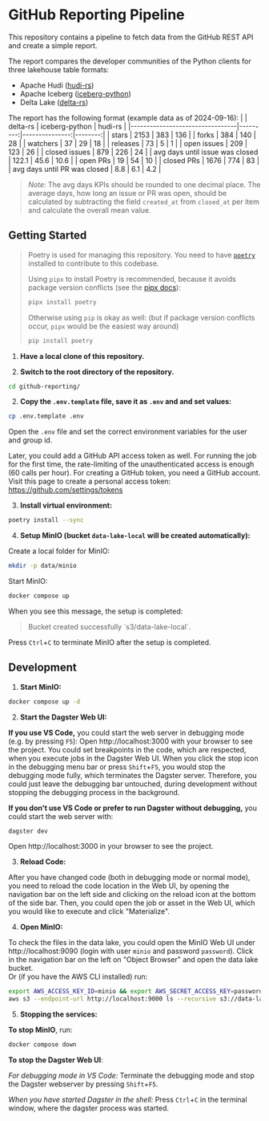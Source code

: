 # GitHub Reporting Pipeline

This repository contains a pipeline to fetch data from the GitHub REST API and create a simple report.

The report compares the developer communities of the Python clients for three lakehouse table formats:
* Apache Hudi ([hudi-rs](https://github.com/apache/hudi-rs))
* Apache Iceberg ([iceberg-python](https://github.com/apache/iceberg-python))
* Delta Lake ([delta-rs](https://github.com/delta-io/delta-rs))

The report has the following format (example data as of 2024-09-16):
|                                 | delta-rs | iceberg-python | hudi-rs |
|---------------------------------|---------:|---------------:|--------:|
| stars                           | 2153     | 383            | 136     |
| forks                           | 384      | 140            | 28      |
| watchers                        | 37       | 29             | 18      |
| releases                        | 73       | 5              | 1       |
| open issues                     | 209      | 123            | 26      |
| closed issues                   | 879      | 226            | 24      |
| avg days until issue was closed | 122.1    | 45.6           | 10.6    |
| open PRs                        | 19       | 54             | 10      |
| closed PRs                      | 1676     | 774            | 83      |
| avg days until PR was closed    | 8.8      | 6.1            | 4.2     |
> *Note*: The avg days KPIs should be rounded to one decimal place. The average days, how long an issue or PR was open, should be calculated by subtracting the field `created_at` from `closed_at` per item and calculate the overall mean value.


## Getting Started

> Poetry is used for managing this repository. You need to have [`poetry`](https://pypi.org/project/poetry/) installed to contribute to this codebase.
>
> Using `pipx` to install Poetry is recommended, because it avoids package version conflicts (see the [pipx docs](https://pipx.pypa.io/stable/)):
> ```bash
> pipx install poetry
> ```
> Otherwise using `pip` is okay as well: (but if package version conflicts occur, `pipx` would be the easiest way around)
> ```bash
> pip install poetry
> ```

1. **Have a local clone of this repository.**

2. **Switch to the root directory of the repository.**
```bash
cd github-reporting/
```

2. **Copy the `.env.template` file, save it as `.env` and and set values:**
```bash
cp .env.template .env
```
Open the `.env` file and set the correct environment variables for the user and group id.

Later, you could add a GitHub API access token as well. For running the job for the first time,
the rate-limiting of the unauthenticated access is enough (60 calls per hour).
For creating a GitHub token, you need a GitHub account.
Visit this page to create a personal access token: https://github.com/settings/tokens

3. **Install virtual environment:**
```bash
poetry install --sync
```

4. **Setup MinIO (bucket `data-lake-local` will be created automatically):**

Create a local folder for MinIO:
```bash
mkdir -p data/minio
```
Start MinIO:
```bash
docker compose up
```
When you see this message, the setup is completed:

> Bucket created successfully \`s3/data-lake-local\`.

Press `Ctrl`+`C` to terminate MinIO after the setup is completed.


## Development

1. **Start MinIO:**
```bash
docker compose up -d
```

2. **Start the Dagster Web UI:**

**If you use VS Code,** you could start the web server in debugging mode (e.g. by pressing `F5`):
Open http://localhost:3000 with your browser to see the project.
You could set breakpoints in the code, which are respected, when you execute jobs in the Dagster Web UI.
When you click the stop icon in the debugging menu bar or press `Shift`+`F5`, you would stop the debugging mode fully, which terminates the Dagster server.
Therefore, you could just leave the debugging bar untouched, during development without stopping the debugging process in the background.

**If you don't use VS Code or prefer to run Dagster without debugging,** you could start the web server with:
```bash
dagster dev
```
Open http://localhost:3000 in your browser to see the project.

3. **Reload Code:**

After you have changed code (both in debugging mode or normal mode), you need to reload the code location in the Web UI, by opening the navigation bar on the left side and clicking on the reload icon at the bottom of the side bar.
Then, you could open the job or asset in the Web UI, which you would like to execute and click "Materialize".

4. **Open MinIO:**

To check the files in the data lake, you could open the MinIO Web UI under http://localhost:9090 (login with user `minio` and password `password`).
Click in the navigation bar on the left on "Object Browser" and open the data lake bucket.  
Or (if you have the AWS CLI installed) run:
```bash
export AWS_ACCESS_KEY_ID=minio && export AWS_SECRET_ACCESS_KEY=password
aws s3 --endpoint-url http://localhost:9000 ls --recursive s3://data-lake-local
```

5. **Stopping the services:**

**To stop MinIO**, run:
```bash
docker compose down
```

**To stop the Dagster Web UI**:

*For debugging mode in VS Code:* 
Terminate the debugging mode and stop the Dagster webserver by pressing `Shift`+`F5`.

*When you have started Dagster in the shell:* 
Press `Ctrl`+`C` in the terminal window, where the dagster process was started.
